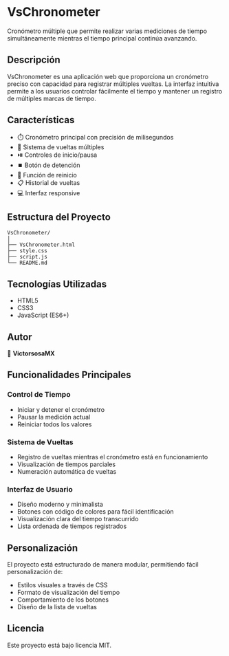 # VsChronometer

Cronómetro múltiple que permite realizar varias mediciones de tiempo simultáneamente mientras el tiempo principal continúa avanzando.

## Descripción

VsChronometer es una aplicación web que proporciona un cronómetro preciso con capacidad para registrar múltiples vueltas. La interfaz intuitiva permite a los usuarios controlar fácilmente el tiempo y mantener un registro de múltiples marcas de tiempo.

## Características

- ⏱️ Cronómetro principal con precisión de milisegundos
- 🔄 Sistema de vueltas múltiples
- ⏯️ Controles de inicio/pausa
- ⏹️ Botón de detención
- 🔁 Función de reinicio
- 📋 Historial de vueltas
- 💻 Interfaz responsive

## Estructura del Proyecto

```
VsChronometer/
│
├── VsChronometer.html
├── style.css
├── script.js
└── README.md
```

## Tecnologías Utilizadas

- HTML5
- CSS3
- JavaScript (ES6+)

## Autor

👤 **VictorsosaMX**

## Funcionalidades Principales

### Control de Tiempo
- Iniciar y detener el cronómetro
- Pausar la medición actual
- Reiniciar todos los valores

### Sistema de Vueltas
- Registro de vueltas mientras el cronómetro está en funcionamiento
- Visualización de tiempos parciales
- Numeración automática de vueltas

### Interfaz de Usuario
- Diseño moderno y minimalista
- Botones con código de colores para fácil identificación
- Visualización clara del tiempo transcurrido
- Lista ordenada de tiempos registrados

## Personalización

El proyecto está estructurado de manera modular, permitiendo fácil personalización de:
- Estilos visuales a través de CSS
- Formato de visualización del tiempo
- Comportamiento de los botones
- Diseño de la lista de vueltas

## Licencia

Este proyecto está bajo licencia MIT.
